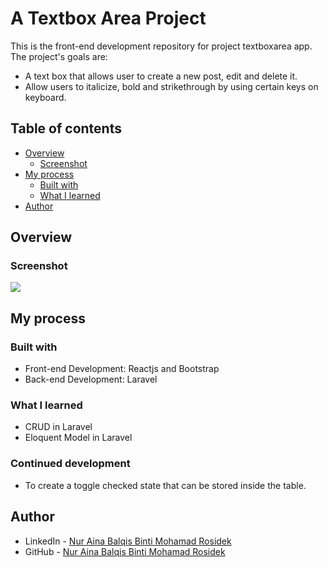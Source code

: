 # A Textbox Area Project
 This is the front-end development repository for project textboxarea app.
 The project's goals are:
  - A text box that allows user to create a new post, edit and delete it.
  - Allow users to italicize, bold and strikethrough by using certain keys on keyboard.

## Table of contents

- [Overview](#overview)
  - [Screenshot](#screenshot)
- [My process](#my-process)
  - [Built with](#built-with)
  - [What I learned](#what-i-learned)
- [Author](#author)


## Overview

### Screenshot

![](public/assets/todo-list-preview.png)

## My process

### Built with

- Front-end Development: Reactjs and Bootstrap
- Back-end Development: Laravel 

### What I learned

- CRUD in Laravel
- Eloquent Model in Laravel

### Continued development

- To create a toggle checked state that can be stored inside the table. 

## Author

- LinkedIn - [Nur Aina Balqis Binti Mohamad Rosidek](https://www.linkedin.com/in/nabbysidek/)
- GitHub - [Nur Aina Balqis Binti Mohamad Rosidek](https://github.com/nabbysidek)